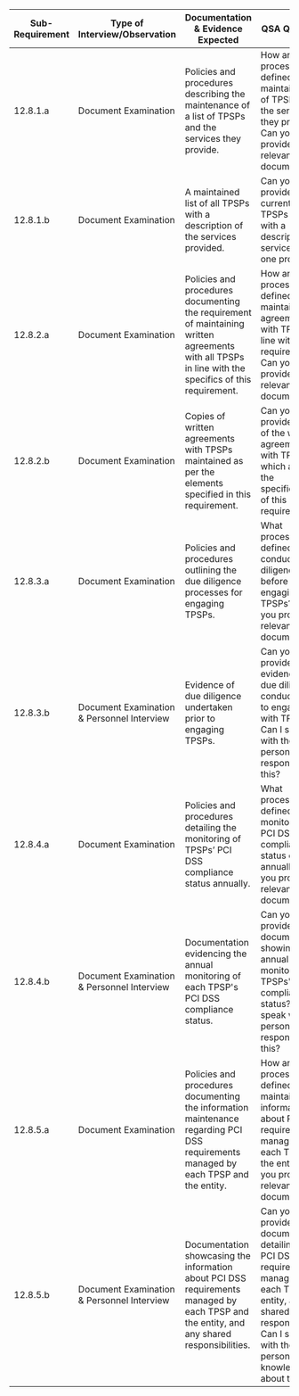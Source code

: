 
| Sub-Requirement | Type of Interview/Observation              | Documentation & Evidence Expected                                                                                                                    | QSA Questions                                                                                                                                                                                |
| --------------- | ------------------------------------------ | ---------------------------------------------------------------------------------------------------------------------------------------------------- | -------------------------------------------------------------------------------------------------------------------------------------------------------------------------------------------- |
| 12.8.1.a        | Document Examination                       | Policies and procedures describing the maintenance of a list of TPSPs and the services they provide.                                                 | How are the processes defined to maintain a list of TPSPs and the services they provide? Can you provide the relevant documentation?                                                         |
| 12.8.1.b        | Document Examination                       | A maintained list of all TPSPs with a description of the services provided.                                                                          | Can you provide the current list of TPSPs along with a description of services each one provides?                                                                                            |
| 12.8.2.a        | Document Examination                       | Policies and procedures documenting the requirement of maintaining written agreements with all TPSPs in line with the specifics of this requirement. | How are the processes defined to maintain written agreements with TPSPs in line with this requirement? Can you provide the relevant documentation?                                           |
| 12.8.2.b        | Document Examination                       | Copies of written agreements with TPSPs maintained as per the elements specified in this requirement.                                                | Can you provide copies of the written agreements with TPSPs which align with the specifications of this requirement?                                                                         |
| 12.8.3.a        | Document Examination                       | Policies and procedures outlining the due diligence processes for engaging TPSPs.                                                                    | What processes are defined for conducting due diligence before engaging with TPSPs? Can you provide the relevant documentation?                                                              |
| 12.8.3.b        | Document Examination & Personnel Interview | Evidence of due diligence undertaken prior to engaging TPSPs.                                                                                        | Can you provide evidence of due diligence conducted prior to engaging with TPSPs? Can I speak with the personnel responsible for this?                                                       |
| 12.8.4.a        | Document Examination                       | Policies and procedures detailing the monitoring of TPSPs’ PCI DSS compliance status annually.                                                      | What processes are defined for monitoring the PCI DSS compliance status of TPSPs annually? Can you provide the relevant documentation?                                                       |
| 12.8.4.b        | Document Examination & Personnel Interview | Documentation evidencing the annual monitoring of each TPSP's PCI DSS compliance status.                                                             | Can you provide documentation showing the annual monitoring of TPSPs' PCI DSS compliance status? Can I speak with the personnel responsible for this?                                        |
| 12.8.5.a        | Document Examination                       | Policies and procedures documenting the information maintenance regarding PCI DSS requirements managed by each TPSP and the entity.                  | How are the processes defined to maintain information about PCI DSS requirements managed by each TPSP and the entity? Can you provide the relevant documentation?                            |
| 12.8.5.b        | Document Examination & Personnel Interview | Documentation showcasing the information about PCI DSS requirements managed by each TPSP and the entity, and any shared responsibilities.            | Can you provide documentation detailing the PCI DSS requirements managed by each TPSP, the entity, and any shared responsibilities? Can I speak with the personnel knowledgeable about this? |
